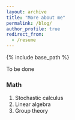 ```yaml
---
layout: archive
title: "More about me"
permalink: /blog/
author_profile: true
redirect_from:
  - /resume
---
```


{% include base_path %}

To be done


### Math
1. Stochastic calculus
2. Linear algebra
3. Group theory